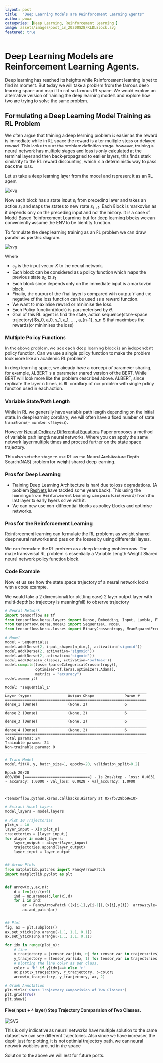 ```yaml
---  
layout: post  
title:  "Deep Learning Models are Reinforcement Learning Agents"  
author: pawan  
categories: [Deep Learning, Reinforcement Learning ]  
image: assets/images/post_id_20200828/RLDLBlock.svg  
featured: true  
---  
```


# Deep Learning Models are Reinforcement Learning Agents.

Deep learning has reached its heights while Reinforcement learning is yet to find its moment. But today we will take a problem from the famous deep learning space and map it to not so famous RL space. We would explore an alternative version of training the deep learning models and explore how two are trying to solve the same problem.

## Formulating  a Deep Learning Model Training as RL Problem
We often argue that training a deep learning problem is easier as the reward is immediate while in RL space the reward is after multiple steps or delayed reward. This looks true at the problem definition stage, however, training a neural network has multiple stages and loss is only calculated at the terminal layer and then back-propagated to earlier layers, this finds stark similarity to the RL reward discounting, which is a deterministic way to pass back the loss.

Let us take a deep learning layer from the model and represent it as an RL agent.

![svg]({{site.baseurl}}/assets/images/post_id_20200828/RLDLBlock.svg)

Now each block has a state input $s_t$ from preceding layer and takes an action $s_t$ and maps the states to new state $s_{t+1}$. Each Block is markovian as it depends only on the preceding input and not the history. It is a case of Model Based Reinforcement Learning, but for deep learning blocks we can conveniently assume the ENV to be Identity function.


To formulate the deep learning training as an RL problem we can draw parallel as per this diagram.

![svg]({{site.baseurl}}/assets/images/post_id_20200828/RLDLDiagram.svg)

Where

- $s_0$ is the input vector $X$ to the neural network.
- Each block can be considered as a policy function which maps the previous state $s_0$ to $s_1$
- Each block since depends only on the immediate input is a markovian block.
- Finally, the output of the final layer is compared with output $Y$ and the negative of the loss function can be used as a reward function.
- We want to maximise reward or minimise the loss.
- Each Policy function(block) is parameterised by $\theta$.
- Goal of this RL agent is find the state, action sequence(state-space trajectory) $s_0, a_0, s_1, a_1, ... , a_{n-1}, s_n $ that maximises the rewards(or minimises the loss)

### Multiple Policy Functions

In the above problem, we see each deep learning block is an independent policy function. Can we use a single policy function to make the problem look more like an academic RL problem?

In deep learning space, we already have a concept of parameter sharing, for example, ALBERT is a parameter shared version of the BERT. While BERT will look more like the problem described above. ALBERT, since replicate the layer n times, is RL corollary of our problem with single policy function used in each action.

### Variable State/Path Length

While in RL we generally have variable path length depending on the initial state. In deep learning corollary, we will often have a fixed number of state transitions(= number of layers). 

However [Neural Ordinary Differential Equations](https://arxiv.org/abs/1806.07366) Paper proposes a method of variable path length neural networks. Where you can apply the same network layer multiple times and proceed further on the state space trajectory. 

This also sets the stage to use RL as the Neural ~~Architecture~~ Depth Search(NAS) problem for weight shared deep learning.

### Pros for Deep Learning
- Training Deep Learning Architecture is hard due to loss degradations. (A problem [ResNets](https://arxiv.org/abs/1512.03385) have tackled some years back). This using the learnings from Reinforcement Learning can pass loss(reward) from the last layer to early layers solve with it.
- We can now use non-differential blocks as policy blocks and optimise networks.

### Pros for the Reinforcement Learning
Reinforcement learning can formulate the RL problems as weight shared deep neural networks and pass on the losses by using differential layers.

We can formulate the RL problem as a deep learning problem now. The maze transversal RL problem is essentially a Variable Length-Weight Shared neural network policy function block.

### Code Example
Now let us see how the state space trajectory of a neural network looks with a code example.

We would take a 2 dimensional(for plotting ease) 2 layer output layer with multi-depth(so trajectory is meaningfull) to observe trajectory

```python
# Neural Network
import tensorflow as tf
from tensorflow.keras.layers import Dense, Embedding, Input, Lambda, Flatten, Dot, Activation
from tensorflow.keras.models import Sequential, Model
from tensorflow.keras.losses import BinaryCrossentropy, MeanSquaredError, SparseCategoricalCrossentropy

# Model
model = Sequential()
model.add(Dense(2, input_shape=(n_dim,), activation='sigmoid'))
model.add(Dense(2, activation='sigmoid'))
model.add(Dense(2, activation='sigmoid'))
model.add(Dense(n_classes, activation='softmax'))
model.compile(loss= SparseCategoricalCrossentropy(), 
              optimizer=tf.keras.optimizers.Adam(),
              metrics = "accuracy")
model.summary()
```

    Model: "sequential_1"
    _________________________________________________________________
    Layer (type)                 Output Shape              Param #   
    =================================================================
    dense_1 (Dense)              (None, 2)                 6         
    _________________________________________________________________
    dense_2 (Dense)              (None, 2)                 6         
    _________________________________________________________________
    dense_3 (Dense)              (None, 2)                 6         
    _________________________________________________________________
    dense_4 (Dense)              (None, 2)                 6         
    =================================================================
    Total params: 24
    Trainable params: 24
    Non-trainable params: 0
    _________________________________________________________________



```python
# Train Model
model.fit(X, y, batch_size=1, epochs=20, validation_split=0.2)
```

    Epoch 20/20
    800/800 [==============================] - 1s 2ms/step - loss: 0.0031 - accuracy: 1.0000 - val_loss: 0.0028 - val_accuracy: 1.0000



    <tensorflow.python.keras.callbacks.History at 0x7fb729bb9e10>




```python
# Extract Model Layers
model_layers = model.layers

# Plot 10 Trajectories
plot_n = 10 
layer_input = X[0:plot_n]
trajectories = [layer_input,]
for alayer in model_layers:
    layer_output = alayer(layer_input)
    trajectories.append(layer_output)
    layer_input = layer_output


## Arrow Plots
from matplotlib.patches import FancyArrowPatch 
import matplotlib.pyplot as plt


def arrow(x,y,ax,n):
    d = len(x)//(n+1)    
    ind = np.arange(d,len(x),d)
    for i in ind:
        ar = FancyArrowPatch ((x[i-1],y[i-1]),(x[i],y[i]), arrowstyle='->', mutation_scale=20)
        ax.add_patch(ar)


## Plot
fig, ax = plt.subplots()
ax.set_xticks(np.arange(-1.1, 1.1, 0.1))
ax.set_yticks(np.arange(-1.1, 1.1, 0.1))

for idx in range(plot_n):    
    # line
    x_tracjectory = [tensor_var[idx, 0] for tensor_var in trajectories]
    y_tracjectory = [tensor_var[idx, 1] for tensor_var in trajectories]
    # plotting the line color as per class.
    color = 'b' if y[idx]==0 else 'r'
    ax.plot(x_tracjectory, y_tracjectory, c=color)
    arrow(x_tracjectory, y_tracjectory, ax, 2)

# Graph Annotation
plt.title('State Trajectory Comparision of Two Classes')
plt.grid(True)
plt.show()
```
#### Five(Input + 4 layer) Step Trajectory Comparision of Two Classes.

![SVG]({{site.baseurl}}/assets/images/post_id_20200828/StateTrajectories.svg)

This is only indicative as neural networks have multiple solution to the same dataset we can see different trajectories.
Also since we have increased the depth just for plotting, it is not optimial trajectory path. we can neural network wobbles around in the space.

Solution to the above we will rest for future posts.